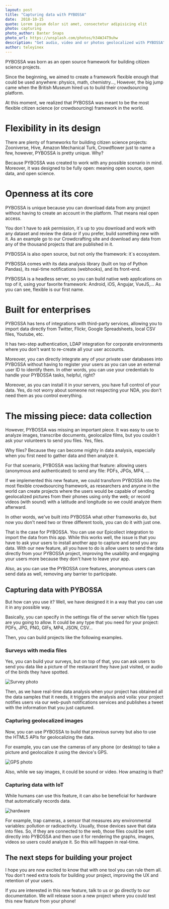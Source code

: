 ```yaml
---
layout: post
title: "Capturing data with PYBOSSA"
date:  2018-10-15 
quote: Lorem ipsum dolor sit amet, consectetur adipisicing elit
photo: capturing
photo_author: Banter Snaps
photo_url: https://unsplash.com/photos/h34WJ4T9uhw 
description: "Get audio, video and or photos geolocalized with PYBOSSA"
author: teleyinex
---
```



PYBOSSA was born as an open source framework for building citizen science projects.

Since the beginning, we aimed to create a framework flexible enough that could be used anywhere: physics, math, chemistry..., However, the big jump came when the British Museum hired us to build their crowdsourcing platform.

At this moment, we realized that PYBOSSA was meant to be the most flexible citizen science (or crowdsourcing) framework in the world.

# Flexibility in its design

There are plenty of frameworks for building citizen science projects: Zooniverse, Hive, Amazon Mechanical Turk, Crowdflower just to name a few, however, PYBOSSA is pretty unique. Why?

Because PYBOSSA was created to work with any possible scenario in mind. Moreover, it was designed to be fully open: meaning open source, open data, and open science.

# Openness at its core

PYBOSSA is unique because you can download data from any project without having to create an account in the platform. That means real open access.

You don´t have to ask permission, it´s up to you download and work with any dataset and review the data or if you prefer, build something new with it. As an example go to our Crowdcrafting site and download any data from any of the thousand projects that are published in it.

PYBOSSA is also open source, but not only the framework: it´s ecosystem.

PYBOSSA comes with its data analysis library (built on top of Python Pandas), its real-time notifications (webhooks), and its front-end.

PYBOSSA is a headless server, so you can build native web applications on top of it, using your favorite framework: Android, iOS, Angujar, VueJS,... As you can see, flexible is our first name.

# Built for enterprises 

PYBOSSA has tens of integrations with third-party services, allowing you to import data directly from Twitter, Flickr, Google Spreadsheets, local CSV files, Youtube, etc. 

It has two-step authentication, LDAP integration for corporate environments where you don't want to re-create all your user accounts. 

Moreover, you can directly integrate any of your private user databases into PYBOSSA without having to register your users as you can use an external user ID to identify them. In other words, you can use your credentials to handle your PYBOSSA tasks, helpful, right?

Moreover, as you can install it in your servers, you have full control of your data. Yes, do not worry about someone not respecting your NDA, you don't need them as you control everything.


# The missing piece: data collection

However, PYBOSSA was missing an important piece. It was easy to use to analyze images, transcribe documents, geolocalize films, but you couldn´t ask your volunteers to send you files. Yes, files.

Why files? Because they can become mighty in data analysis, especially when you first need to gather data and then analyze it.

For that scenario, PYBOSSA was lacking that feature: allowing users (anonymous and authenticated) to send any file: PDFs, JPGs, MP4, ...

If we implemented this new feature, we could transform PYBOSSA into the most flexible crowdsourcing framework,  as researchers and anyone in the world can create projects where the users would be capable of sending geolocalized pictures from their phones using only the web; or record videos (with sound) with a latitude and longitude so we could analyze them afterward.

In other words, we've built into PYBOSSA what other frameworks do, but now you don't need two or three different tools, you can do it with just one.

That is the case for PYBOSSA. You can use our Epicollect integration to import the data from this app. While this works well, the issue is that you have to ask your users to install another app to capture and send you any data. With our new feature, all you have to do is allow users to send the data directly from your PYBOSSA project, improving the usability and engaging your users more because they don't have to leave your app.

Also, as you can use the PYBOSSA core features, anonymous users can send data as well, removing any barrier to participate.


## Capturing data with PYBOSSA

But how can you use it? Well, we have designed it in a way that you can use it in any possible way. 

Basically, you can specify in the settings file of the server which file types are you going to allow. It could be any type that you need for your project: PDFs, JPG, PNG, GIFs, MP4, JSON, CSV…

Then, you can build projects like the following examples.

### Surveys with media files

Yes, you can build your surveys, but on top of that, you can ask users to send you data like a picture of the restaurant they have just visited, or audio of the birds they have spotted.

![Survey photo](/assets/img/blog/survey.jpg)

Then, as we have real-time data analysis when your project has obtained all the data samples that it needs, it triggers the analysis and voila: your project notifies users via our web-push notifications services and publishes a tweet with the information that you just captured.

### Capturing geolocalized images

Now, you can use PYBOSSA to build that previous survey but also to use the HTML5 APIs for geolocalizing the data. 

For example, you can use the cameras of any phone (or desktop) to take a picture and geolocalize it using the device's GPS.

![GPS photo](/assets/img/blog/gps-phone.jpg)

Also, while we say images, it could be sound or video. How amazing is that?


### Capturing data with IoT

While humans can use this feature, it can also be beneficial for hardware that automatically records data. 

![hardware](/assets/img/blog/hardware.jpg)

For example, trap cameras, a sensor that measures any environmental variables: pollution or radioactivity. Usually, those devices save that data into files. So, if they are connected to the web, those files could be sent directly into PYBOSSA and then use it for rendering the graphs, images, videos so users could analyze it. So this will happen in real-time.

## The next steps for building your project

I hope you are now excited to know that with one tool you can rule them all. You don't need extra tools for building your project, improving the UX and retention of your users.

If you are interested in this new feature, talk to us or go directly to our documentation. We will release soon a new project where you could test this new feature from your phone!
